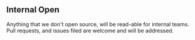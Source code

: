 ##  Internal Open

Anything that we don't open source, will be read-able for internal teams. Pull requests, and issues filed are welcome and will be addressed.
